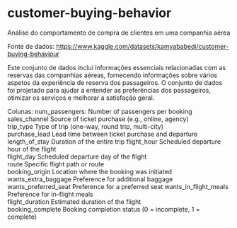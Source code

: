 # customer-buying-behavior
Análise do comportamento de compra de clientes em uma companhia aérea

Fonte de dados: https://www.kaggle.com/datasets/kamyababedi/customer-buying-behaviour 

Este conjunto de dados inclui informações essenciais relacionadas com as reservas das companhias aéreas, fornecendo informações sobre vários aspetos da experiência de reserva dos passageiros.
O conjunto de dados foi projetado para ajudar a entender as preferências dos passageiros, otimizar os serviços e melhorar a satisfação geral.

Colunas:
num_passengers: Number of passengers per booking	
sales_channel	Source of ticket purchase (e.g., online, agency)	
trip_type	Type of trip (one-way, round trip, multi-city)	
purchase_lead	Lead time between ticket purchase and departure	
length_of_stay	Duration of the entire trip	
flight_hour	Scheduled departure hour of the flight	
flight_day	Scheduled departure day of the flight	
route	Specific flight path or route	
booking_origin	Location where the booking was initiated	
wants_extra_baggage	Preference for additional baggage	
wants_preferred_seat	Preference for a preferred seat	
wants_in_flight_meals	Preference for in-flight meals	
flight_duration	Estimated duration of the flight	
booking_complete	Booking completion status (0 = incomplete, 1 = complete)	
